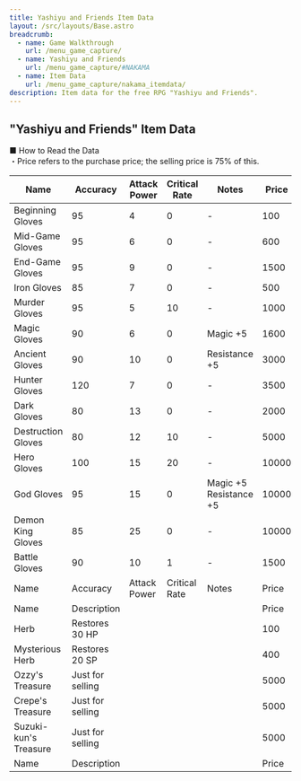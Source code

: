 ```yaml
---
title: Yashiyu and Friends Item Data
layout: /src/layouts/Base.astro
breadcrumb:
  - name: Game Walkthrough
    url: /menu_game_capture/
  - name: Yashiyu and Friends
    url: /menu_game_capture/#NAKAMA
  - name: Item Data
    url: /menu_game_capture/nakama_itemdata/
description: Item data for the free RPG "Yashiyu and Friends".
---
```


## "Yashiyu and Friends" Item Data

■ How to Read the Data  
・Price refers to the purchase price; the selling price is 75% of this.  

|Name|Accuracy|Attack Power|Critical Rate|Notes|Price|
|---|---|---|---|---|---|
|Beginning Gloves|95|4|0|-|100|
|Mid-Game Gloves|95|6|0|-|600|
|End-Game Gloves|95|9|0|-|1500|
|Iron Gloves|85|7|0|-|500|
|Murder Gloves|95|5|10|-|1000|
|Magic Gloves|90|6|0|Magic +5|1600|
|Ancient Gloves|90|10|0|Resistance +5|3000|
|Hunter Gloves|120|7|0|-|3500|
|Dark Gloves|80|13|0|-|2000|
|Destruction Gloves|80|12|10|-|5000|
|Hero Gloves|100|15|20|-|10000|
|God Gloves|95|15|0|Magic +5  <br>Resistance +5|10000|
|Demon King Gloves|85|25|0|-|10000|
|Battle Gloves|90|10|1|-|1500|
|Name|Accuracy|Attack Power|Critical Rate|Notes|Price|
|Name|Description|   |   |   |Price|
|Herb|Restores 30 HP|   |   |   |100|
|Mysterious Herb|Restores 20 SP|   |   |   |400|
|Ozzy's Treasure|Just for selling|   |   |   |5000|
|Crepe's Treasure|Just for selling|   |   |   |5000|
|Suzuki-kun's Treasure|Just for selling|   |   |   |5000|
|Name|Description|   |   |   |Price|
